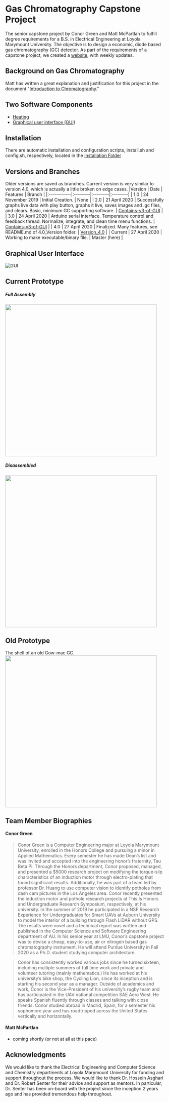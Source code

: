 # Gas Chromatography Capstone Project
The senior capstone project by Conor Green and Matt McPartlan to fulfill degree requirements for a B.S. in Electrical Engineering at Loyola Marymount University. The objective is to design a economic, diode based gas chromatography (GC) detector. As part of the requirements of a capstone project, we created a [website](https://gaschromatographycapstone.wordpress.com/), with weekly updates.

## Background on Gas Chromatography
Matt has written a great explanation and justification for this project in the document "[Introduction to Chromatography](https://github.com/cgreen18/Gas-Chromatography/blob/master/Documentation/Introduction%20to%20Chromatography.pdf)."

## Two Software Components 
* [Heating](https://github.com/cgreen18/Gas-Chromatography/tree/master/Heating)
* [Graphical user interface (GUI)](https://github.com/cgreen18/Gas-Chromatography/tree/master/GUI)

## Installation
There are automatic installation and configuration scripts, install.sh and config.sh, respectively, located in the [Installation Folder](https://github.com/cgreen18/Gas-Chromatography/tree/master/Installation)

## Versions and Branches
Older versions are saved as branches. Current version is very similar to version 4.0, which is actually a little broken on edge cases.
|Version     | Date | Features | Branch |
|:-----------|:--------|:--------|:--------|
| 1.0 | 24 November 2019 | Initial Creation. | None |
| 2.0 | 21 April 2020 | Successfully graphs live data with play button, graphs it live, saves images and .gc files, and clears. Basic, minimum GC supporting software. | [Contains-v3-of-GUI](https://github.com/cgreen18/Gas-Chromatography/tree/Contains-v3-of-GUI/GUI) |
| 3.0 | 24 April 2020 | Arduino serial interface. Temperature control and feedback thread. Normalize, integrate, and clean time menu functions. | [Contains-v3-of-GUI](https://github.com/cgreen18/Gas-Chromatography/tree/Contains-v3-of-GUI/GUI) |
| 4.0 | 27 April 2020 | Finalized. Many features, see README.md of 4.0_Version folder. | [Version_4.0](https://github.com/cgreen18/Gas-Chromatography/tree/Version_4.0/GUI) |
| Current | 27 April 2020 | Working to make executable/binary file. | Master (here) |

## Graphical User Interface
![GUI](https://github.com/cgreen18/Gas-Chromatography/blob/master/images/GC_Demo_Operation.png)

## Current Prototype
##### Full Assembly
<a href="url"><img src="https://github.com/cgreen18/Gas-Chromatography/blob/master/images/GC_Lab_Setup.jpg" align="center" width="480" > </a>


##### Disassembled
<a href="url"><img src="https://github.com/cgreen18/Gas-Chromatography/blob/master/images/GC_Unfinished.jpg" align="center" width="480" > </a>


## Old Prototype
The shell of an old Gow-mac GC.
<a href="url"><img src="https://github.com/cgreen18/Gas-Chromatography/blob/master/images/Galmac.jpg" align="center" width="480" > </a>


## Team Member Biographies

#### Conor Green
> Conor Green is a Computer Engineering major at Loyola Marymount University, enrolled in the Honors College and pursuing a minor in Applied Mathematics. Every semester he has made Dean’s list and was invited and accepted into the engineering honor’s fraternity, Tau Beta Pi. Through the Honors department, Conor proposed, managed, and presented a $5000 research project on modifying the torque-slip characteristics of an induction motor through electro-plating that found significant results. Additionally, he was part of a team led by professor Dr. Huang to use computer vision to identify potholes from dash cam pictures in the Los Angeles area. Conor recently presented the induction motor and pothole research projects at This Is Honors and Undergraduate Research Symposium, respectively, at his university. In the summer of 2019 he participated in a NSF Research Experience for Undergraduates for Smart UAVs at Auburn University to model the interior of a building through Flash LiDAR without GPS. The results were novel and a technical report was written and published in the Computer Science and Software Engineering department of AU. In his senior year at LMU, Conor’s capstone project was to devise a cheap, easy-to-use, air or nitrogen based gas chromatography instrument. He will attend Purdue University in Fall 2020 as a Ph.D. student studying computer architecture.

> Conor has consistently worked various jobs since he turned sixteen, including multiple summers of full time work and private and volunteer tutoring (mainly mathematics.) He has worked at his university’s bike shop, the Cycling Lion, since its inception and is starting his second year as a manager. Outside of academics and work, Conor is the Vice-President of his university’s rugby team and has participated in the UAV national competition SAE Aero West. He speaks Spanish fluently through classes and talking with close friends. Conor studied abroad in Madrid, Spain, for a semester his sophomore year and has roadtripped across the United States vertically and horizontally.


#### Matt McPartlan
* coming shortly (or not at all at this pace)

## Acknowledgments
We would like to thank the Electrical Engineering and Computer Science and Chemistry departments at Loyola Marymount University for funding and support throughout the process. We would like to thank Dr. Hossein Asghari and Dr. Robert Senter for their advice and support as mentors. In particular, Dr. Senter has been on-board with the project since the inception 2 years ago and has provided tremendous help throughout.

